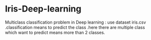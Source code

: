 # Iris-Deep-learning
Multiclass classification problem in Deep learning  : use dataset iris.csv .classification means to predict the class .here there are multiple class which want to predict means more than 2 classes.
